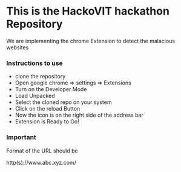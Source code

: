 <h1>This is the HackoVIT hackathon Repository</h1>
<p>We are implementing the chrome Extension to detect the malacious websites</p>
<h3>Instructions to use</h3>
<ul>
    <li>clone the repository</li>
    <li>Open google chrome => settings => Extensions</li>
    <li>Turn on the Developer Mode</li>
    <li>Load Unpacked</li>
    <li>Select the cloned repo on your system</li>
    <li>Click on the reload Button</li>
    <li>Now the icon is on the right side of the address bar</li>
    <li>Extension is Ready to Go!</li>
</ul>
<h3>Important</h3>
Format of the URL should be
<p>http(s)://www.abc.xyz.com/</p>

